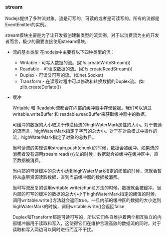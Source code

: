 ### stream

Nodejs提供了多种流对象。流是可写的，可读的或者是可读写的。所有的流都是EventEmitter的实例。

stream模块主要是为了让开发者创建新类型的流实例。对于以消费流为主的开发者而言，极少的需要直接使用stream模块。

- 流的基本类型
    在nodejs中主要有以下四种类型的流：
    - Writable - 可写入数据的流。(如fs.createWriteStream())
    - Readable - 可读取数据的流。(如fs.createReadStream())
    - Duplex - 可读又可写的流。(如net.Socket)
    - Transform - 在读写过程中可以修改和转换数据的Duplex流。(如zlib.createDeflate())

- 缓冲

    Writable 和 Readable流都会在内部的缓冲器中存储数据。我们可以通过writable.writeBuffer 和 readable.readBuffer来获取缓冲器中的数据。

    可缓冲的数据的大小取决于传递给流的highWaterMark属性的大小。对于普通的流而言，highWaterMark指定了字节的总大小。对于在对象模式中操作的流，highWaterMark指定了对象的总数目。

    当可读流的实现调用stream.push(chunk)的时候，数据会被缓冲。如果流的消费者没有调用stream.read()方法的时候，数据就会被缓冲在缓冲区中，直至数据被消费。

    当内部的可读缓冲的总大小达到highWaterMark指定的阈值的时候，流就会暂停从底层资源读取数据，直到当前缓冲器的数据被消费。

    当可写流反复的调用writable.write(chunk)方法的时候，数据就会被缓冲。当内部的可写的缓冲的数据的总大小小于hightWaterMark指定的阈值的时候，调用writable.write()方法就会返回true。一旦内部的缓冲区的数据的大小达到highWaterMark的时候，调用writable.write()会返回false

    Duplex和Transform都是可读可写的，所以它们各自维护着两个相互独立的内部缓冲器用于读取和写入，这使得它们在维护合理高效的数据流的同时，对于读取和写入两边可以同时进行而互不干扰。